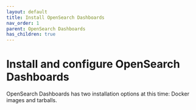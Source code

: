 ```yaml
---
layout: default
title: Install OpenSearch Dashboards
nav_order: 1
parent: OpenSearch Dashboards
has_children: true
---
```


# Install and configure OpenSearch Dashboards

OpenSearch Dashboards has two installation options at this time: Docker images and tarballs.

